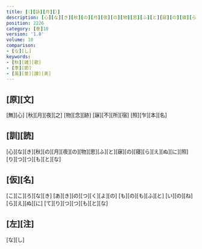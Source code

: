 ```yaml
---
title: [（][詠][月][）]
description: [心][な][き][秋][の][月][夜][の][物][思][ふ][と][寐][の][寝][ら][え][ぬ][に][照][り][つ][つ][も][と][な]
position: 2226
category: [巻]10
version: '1.0'
volume: 10
comparison:
- [な][し]
keywords:
- [秋][雑][歌]
- [季][節]
- [風][景][讃][美]
---
```


## [原][文]

[無][心] [秋][月][夜][之] [物][念][跡] [寐][不][所][宿] [照][乍][本][名]

## [訓][読]

[心][な][き][秋][の][月][夜][の][物][思][ふ][と][寐][の][寝][ら][え][ぬ][に][照][り][つ][つ][も][と][な]

## [仮][名]

[こ][こ][ろ][な][き] [あ][き][の][つ][く][よ][の] [も][の][も][ふ][と] [い][の][ね][ら][え][ぬ][に] [て][り][つ][つ][も][と][な]

## [左][注]

[な][し]
